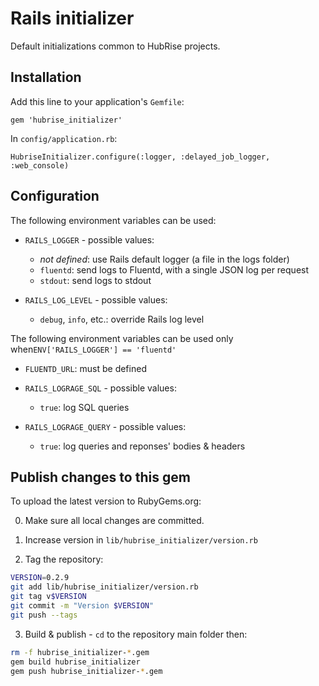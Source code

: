 # Rails initializer

Default initializations common to HubRise projects.

## Installation

Add this line to your application's `Gemfile`:
```
gem 'hubrise_initializer'
```

In `config/application.rb`:
```
HubriseInitializer.configure(:logger, :delayed_job_logger, :web_console)
```

## Configuration

The following environment variables can be used:

- `RAILS_LOGGER` - possible values:
    - _not defined_: use Rails default logger (a file in the logs folder)
    - `fluentd`: send logs to Fluentd, with a single JSON log per request  
    - `stdout`: send logs to stdout  

- `RAILS_LOG_LEVEL` - possible values:
    - `debug`, `info`, etc.: override Rails log level

The following environment variables can be used only when`ENV['RAILS_LOGGER'] == 'fluentd'` 

- `FLUENTD_URL`: must be defined

- `RAILS_LOGRAGE_SQL` - possible values:
    - `true`: log SQL queries

- `RAILS_LOGRAGE_QUERY` - possible values:
   - `true`: log queries and reponses' bodies & headers

## Publish changes to this gem

To upload the latest version to RubyGems.org:

0. Make sure all local changes are committed.

1. Increase version in `lib/hubrise_initializer/version.rb`

2. Tag the repository:
```bash
VERSION=0.2.9
git add lib/hubrise_initializer/version.rb
git tag v$VERSION
git commit -m "Version $VERSION"
git push --tags
```

3. Build & publish - `cd` to the repository main folder then: 

```bash
rm -f hubrise_initializer-*.gem
gem build hubrise_initializer
gem push hubrise_initializer-*.gem
``` 
